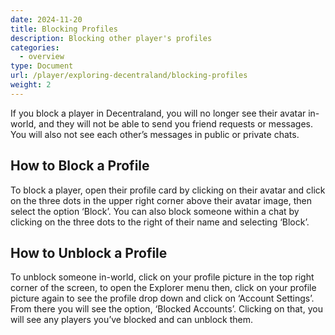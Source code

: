 ```yaml
---
date: 2024-11-20
title: Blocking Profiles
description: Blocking other player's profiles
categories:
  - overview
type: Document
url: /player/exploring-decentraland/blocking-profiles
weight: 2
---
```


If you block a player in Decentraland, you will no longer see their avatar in-world, and they will not be able to send you friend requests or messages. You will also not see each other’s messages in public or private chats.

## How to Block a Profile

To block a player, open their profile card by clicking on their avatar and click on the three dots in the upper right corner above their avatar image, then select the option ‘Block’. You can also block someone within a chat by clicking on the three dots to the right of their name and selecting ‘Block’.

## How to Unblock a Profile

To unblock someone in-world, click on your profile picture in the top right corner of the screen, to open the Explorer menu then, click on your profile picture again to see the profile drop down and click on ‘Account Settings’. From there you will see the option, ‘Blocked Accounts’. Clicking on that, you will see any players you’ve blocked and can unblock them.
